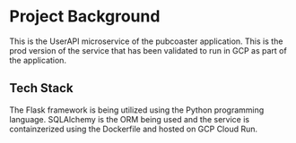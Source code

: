 # Project Background
This is the UserAPI microservice of the pubcoaster application. This is the prod version of the service that has been validated to run in GCP as part of the application.

## Tech Stack
The Flask framework is being utilized using the Python programming language. SQLAlchemy is the ORM being used and the service is containzerized using the Dockerfile and hosted on GCP Cloud Run.
